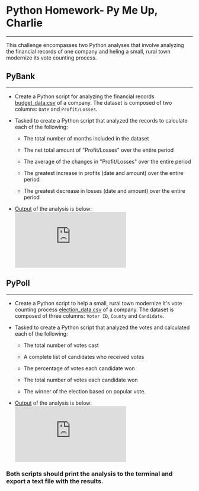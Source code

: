 # Python Homework- Py Me Up, Charlie
-------------------------------------------------------------------------------------------------------------------
This challenge encompasses two Python analyses that involve analyzing the financial records of one company and heling a small, rural town modernize its vote counting process.

## PyBank
-------------------------------------------------------------------------------------------------------------------
* Create a Python script for analyzing the financial records [budget_data.csv](https://github.com/SusanCThomas/PyPoll-PyBank-Python_Challenge/blob/master/PyBank/Resources/budget_data.csv) of a company. The dataset is composed of two columns: `Date` and  `Profit/Losses`.

* Tasked to create a Python script that analyzed the records to calculate each of the following:
    * The total number of months included in the dataset

    * The net total amount of "Profit/Losses" over the entire period

    * The average of the changes in "Profit/Losses" over the entire period

    * The greatest increase in profits (date and amount) over the entire period

    * The greatest decrease in losses (date and amount) over the entire period

* [Output](https://github.com/SusanCThomas/PyPoll-PyBank-Python_Challenge/blob/master/PyBank/analysis/financial.txt) of the analysis is below:
    ![Image of Financial Analysis](https://github.com/SusanCThomas/PyPoll-PyBank-Python_Challenge/blob/master/PyBank/analysis/financial.txt)
    
## PyPoll
-------------------------------------------------------------------------------------------------------------------
* Create a Python script to help a small, rural town modernize it's vote counting process [election_data.csv](https://github.com/SusanCThomas/PyPoll-PyBank-Python_Challenge/blob/master/PyPoll/Resources/election_data.csv) of a company. The dataset is composed of three columns: `Voter ID`, `County` and  `Candidate`.

* Tasked to create a Python script that analyzed the votes and calculated each of the following:
    * The total number of votes cast

    * A complete list of candidates who received votes

    * The percentage of votes each candidate won

    * The total number of votes each candidate won

    * The winner of the election based on popular vote.

* [Output](https://github.com/SusanCThomas/PyPoll-PyBank-Python_Challenge/blob/master/PyPoll/analysis/election_results.txt) of the analysis is below:
        ![Image of Financial Analysis](https://github.com/SusanCThomas/PyPoll-PyBank-Python_Challenge/blob/master/PyPoll/analysis/election_results.txt)

### Both scripts should print the analysis to the terminal and export a text file with the results.
